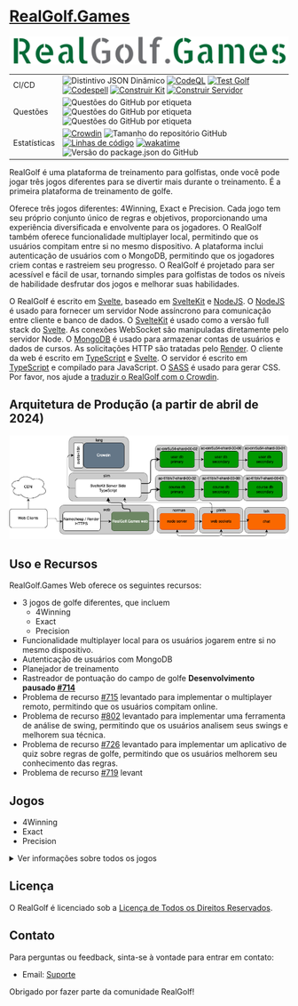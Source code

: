 # [RealGolf.Games](https://realgolf.games)

![Banner RealGolf.Games](https://raw.githubusercontent.com/realgolf/web/main/img/logo_banner.PNG)

|              |                                                                                                                                                                                                                                                                                                                                                                                                                                                                                                                                                                                                                                                                                                                                                                                                                                                                                                                                                                                                                                                                                                   |
| ------------ | ------------------------------------------------------------------------------------------------------------------------------------------------------------------------------------------------------------------------------------------------------------------------------------------------------------------------------------------------------------------------------------------------------------------------------------------------------------------------------------------------------------------------------------------------------------------------------------------------------------------------------------------------------------------------------------------------------------------------------------------------------------------------------------------------------------------------------------------------------------------------------------------------------------------------------------------------------------------------------------------------------------------------------------------------------------------------------------------------- |
| CI/CD        | ![Distintivo JSON Dinâmico](https://img.shields.io/badge/dynamic/json?url=https%3A%2F%2Frender-deploy-status-vwj3.onrender.com%2Fsrv-cn12obocmk4c73di1vg0&query=status&style=flat-square&logo=render&label=Render) [![CodeQL](https://github.com/realgolf/realgolf/actions/workflows/github-code-scanning/codeql/badge.svg)](https://github.com/realgolf/realgolf/actions/workflows/github-code-scanning/codeql) [![Test Golf](https://github.com/realgolf/realgolf/actions/workflows/test.yml/badge.svg)](https://github.com/realgolf/realgolf/actions/workflows/test.yml) [![Codespell](https://github.com/realgolf/realgolf/actions/workflows/codespell.yml/badge.svg?branch=main)](https://github.com/realgolf/realgolf/actions/workflows/codespell.yml) [![Construir Kit](https://github.com/realgolf/realgolf/actions/workflows/kit.yml/badge.svg)](https://github.com/realgolf/realgolf/actions/workflows/kit.yml) [![Construir Servidor](https://github.com/realgolf/realgolf/actions/workflows/server.yml/badge.svg)](https://github.com/realgolf/realgolf/actions/workflows/server.yml) |
| Questões     | ![Questões do GitHub por etiqueta](https://img.shields.io/github/issues/realgolf/realgolf/feature) ![Questões do GitHub por etiqueta](https://img.shields.io/github/issues/realgolf/realgolf/bug) ![Questões do GitHub por etiqueta](https://img.shields.io/github/issues/realgolf/realgolf/game)                                                                                                                                                                                                                                                                                                                                                                                                                                                                                                                                                                                                                                                                                                                                                                                                 |
| Estatísticas | [![Crowdin](https://badges.crowdin.net/realgolf/localized.svg)](https://crowdin.com/project/realgolf) ![Tamanho do repositório GitHub](https://img.shields.io/github/repo-size/realgolf/realgolf) [![Linhas de código](https://tokei.rs/b1/github/realgolf/realgolf)](https://github.com/XAMPPRocky/tokei) [![wakatime](https://wakatime.com/badge/github/realgolf/web.svg)](https://wakatime.com/badge/github/realgolf/web) ![Versão do package.json do GitHub](https://img.shields.io/github/package-json/v/realgolf/realgolf)                                                                                                                                                                                                                                                                                                                                                                                                                                                                                                                                                                  |

RealGolf é uma plataforma de treinamento para golfistas, onde você pode jogar três jogos diferentes para se divertir mais durante o treinamento. É a primeira plataforma de treinamento de golfe.

Oferece três jogos diferentes: 4Winning, Exact e Precision. Cada jogo tem seu próprio conjunto único de regras e objetivos, proporcionando uma experiência diversificada e envolvente para os jogadores. O RealGolf também oferece funcionalidade multiplayer local, permitindo que os usuários compitam entre si no mesmo dispositivo. A plataforma inclui autenticação de usuários com o MongoDB, permitindo que os jogadores criem contas e rastreiem seu progresso. O RealGolf é projetado para ser acessível e fácil de usar, tornando simples para golfistas de todos os níveis de habilidade desfrutar dos jogos e melhorar suas habilidades.

O RealGolf é escrito em [Svelte](https://svelte.dev), baseado em [SvelteKit](https://kit.svelte.dev) e [NodeJS](https://nodejs.org/en). O [NodeJS](https:://nodejs.org/en) é usado para fornecer um servidor Node assíncrono para comunicação entre cliente e banco de dados. O [SvelteKit](https://kit.svelte.dev) é usado como a versão full stack do [Svelte](https://svelte.dev). As conexões WebSocket são manipuladas diretamente pelo servidor Node. O [MongoDB](https://www.mongodb.com/) é usado para armazenar contas de usuários e dados de cursos. As solicitações HTTP são tratadas pelo [Render](https://render.com). O cliente da web é escrito em [TypeScript](https://www.typescriptlang.org/) e [Svelte](https://svelte.dev). O servidor é escrito em [TypeScript](https://www.typescriptlang.org/) e compilado para JavaScript. O [SASS](https://sass-lang.com/) é usado para gerar CSS. Por favor, nos ajude a [traduzir o RealGolf com o Crowdin](https://crowdin.com/project/realgolf).

## Arquitetura de Produção (a partir de abril de 2024)

![Diagrama de arquitetura de produção do site do servidor RealGolf](https://raw.githubusercontent.com/realgolf/realgolf/main/img/architecture.png)

## Uso e Recursos

RealGolf.Games Web oferece os seguintes recursos:

- 3 jogos de golfe diferentes, que incluem
  - 4Winning
  - Exact
  - Precision
- Funcionalidade multiplayer local para os usuários jogarem entre si no mesmo dispositivo.
- Autenticação de usuários com MongoDB
- Planejador de treinamento
- Rastreador de pontuação do campo de golfe **Desenvolvimento pausado [#714](https://github.com/realgolf/realgolf/issues/714)**
- Problema de recurso [#715](https://github.com/realgolf/realgolf/issues/715) levantado para implementar o multiplayer remoto, permitindo que os usuários compitam online.
- Problema de recurso [#802](https://github.com/realgolf/realgolf/issues/802) levantado para implementar uma ferramenta de análise de swing, permitindo que os usuários analisem seus swings e melhorem sua técnica.
- Problema de recurso [#726](https://github.com/realgolf/realgolf/issues/726) levantado para implementar um aplicativo de quiz sobre regras de golfe, permitindo que os usuários melhorem seu conhecimento das regras.
- Problema de recurso [#719](https://github.com/realgolf/realgolf/issues/719) levant

## Jogos

- 4Winning
- Exact
- Precision

<details>
  <summary>Ver informações sobre todos os jogos</summary>

### 4Winning

No 4Winning, o objetivo é conectar estrategicamente quatro peças em uma fileira. Nossa versão do jogo apresenta um tabuleiro maior do que o layout padrão 4x4, com 8 colunas e 9 linhas. As colunas adicionais em cada lado introduzem um desafio: os jogadores devem atingir uma distância específica dentro da desvio lateral. Esse aspecto se torna mais pronunciado no Modo Silver e acima, adicionando complexidade e exigindo que os jogadores considerem cuidadosamente seus movimentos.

![Jogo 4Winning](https://raw.githubusercontent.com/realgolf/realgolf/main/img/4Winning.png)

### Exact

Exact é um jogo onde o objetivo é acertar 100 ou menos pontos enquanto marca a maioria dos pontos. Os jogadores ganham pontos com base nos seguintes critérios: Alcançar exatamente 100 metros concede 5 pontos, acertar múltiplos de dez ganha 3 pontos, números com dígitos repetidos marcam 2 pontos. Além disso, acertar a mesma linha dobra os pontos ganhos. No entanto, qualquer outro número que exceda 100 ou caia abaixo de 5 resulta em uma dedução de 1 ponto. Todos os outros números entre 5 e 100 marcam 1 ponto. O desafio está em equilibrar a precisão com a maximização dos pontos para alcançar a maior pontuação.

![Jogo Exact](https://raw.githubusercontent.com/realgolf/realgolf/main/img/Exact.png)

### Precision

Precision é um jogo onde o objetivo é chegar o mais perto possível dos alvos. Para cada metro que você erra o alvo, você receberá uma dedução de um ponto. O vencedor do jogo é o jogador com mais pontos no final. O jogo termina até que apenas um jogador tenha pontos restantes. Você pode observar a distância que precisa disparar e a equipe atual, juntamente com os pontos restantes para cada equipe.

![Jogo Precision](https://raw.githubusercontent.com/realgolf/realgolf/main/img/Precision.png)

</details>

## Licença

O RealGolf é licenciado sob a [Licença de Todos os Direitos Reservados](LICENSE.md).

## Contato

Para perguntas ou feedback, sinta-se à vontade para entrar em contato:

- Email: [Suporte](mailto:support@realgolf.games)

Obrigado por fazer parte da comunidade RealGolf!
